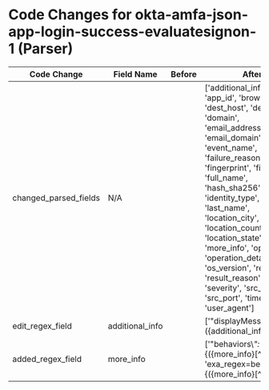 # Code Changes for okta-amfa-json-app-login-success-evaluatesignon-1 (Parser)

| Code Change | Field Name | Before | After |
|-------------|------------|--------|-------|
| changed_parsed_fields | N/A |  | ['additional_info', 'app', 'app_id', 'browser', 'dest_host', 'device_id', 'domain', 'email_address', 'email_domain', 'event_name', 'failure_reason', 'fingerprint', 'first_name', 'full_name', 'hash_sha256', 'identity_type', 'last_name', 'location_city', 'location_country', 'location_state', 'more_info', 'operation', 'operation_details', 'os', 'os_version', 'result', 'result_reason', 'severity', 'src_ip', 'src_port', 'time', 'user', 'user_agent'] |
| edit_regex_field | additional_info |  | ['"displayMessage":"({additional_info}[^"]+)'] |
| added_regex_field | more_info |  | ['"behaviors\\*":"*\{({more_info}[^\}]+)', 'exa_regex=behaviors\\*":"*\{({more_info}[^\}]+)'] |